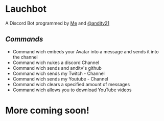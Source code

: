 # Lauchbot
A Discord Bot programmed by [Me](https://github.com/Lauchschwert) and [@anditv21](https://github.com/anditv21)
## <b>_Commands_</b>
- Command wich embeds your Avatar into a message and sends it into the channel
- Command wich nukes a discord Channel
- Command wich sends and anditv's github
- Command wich sends my Twitch - Channel
- Command wich sends my Youtube - Channel
- Command wich clears a specified amount of messages
- Command wich allows you to download YouTube videos
# More coming soon!
